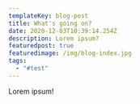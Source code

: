```yaml
---
templateKey: blog-post
title: What's going on?
date: 2020-12-03T10:39:14.254Z
description: Lorem ipsum?
featuredpost: true
featuredimage: /img/blog-index.jpg
tags:
  - "#test"
---
```

Lorem ipsum!